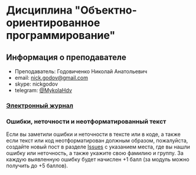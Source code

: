 # Дисциплина "Объектно-ориентированное программирование"

## Информация о преподавателе
- Преподаватель: Годовиченко Николай Анатольевич
- email: nick.godov@gmail.com
- skype: nickgodov
- telegram: [@MykolaHdv](https://t.me/MykolaHdv)

### [Электронный журнал](http://opu.ua)

### Ошибки, неточности и неотформатированный текст

Если вы заметили ошибки и неточности в тексте или в коде, а также если текст или код неотформатирован должным образом, пожалуйста, создайте новый пост в разделе [Issues](https://github.com/MykolaHodovychenko/oop/issues) с указанием места, где вы нашли ошибку или неточность, а также укажите свою фамилию и группу. За каждую выявленную ошибку будет начислен +1 балл (за модуль можно получить до +5 баллов).
